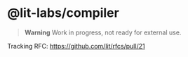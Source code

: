 # @lit-labs/compiler

> **Warning**
> Work in progress, not ready for external use.

Tracking RFC: https://github.com/lit/rfcs/pull/21
